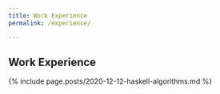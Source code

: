```yaml
---
title: Work Experience
permalink: /experience/

---
```

## Work Experience

{% include page.posts/2020-12-12-haskell-algorithms.md %}
